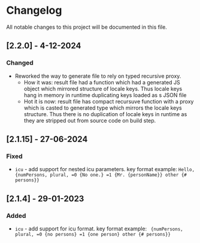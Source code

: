 # Changelog
All notable changes to this project will be documented in this file.

## [2.2.0] - 4-12-2024
### Changed
- Reworked the way to generate file to rely on typed recursive proxy.
  - How it was: result file had a function which had a generated JS object which mirrored structure of locale keys. Thus locale keys hang in memory in runtime duplicating keys loaded as s JSON file
  - Hot it is now: result file has compact recursuve function with a proxy which is casted to generated type which mirrors the locale keys structure. Thus there is no duplication of locale keys in runtime as they are stripped out from source code on build step.

## [2.1.15] - 27-06-2024
### Fixed
- `icu` - add support for nested icu parameters. key format example: `Hello, {numPersons, plural, =0 {No one.} =1 {Mr. {personName}} other {# persons}}`

## [2.1.4] - 29-01-2023
### Added
- `icu` - add support for icu format. key format example: ` {numPersons, plural, =0 {no persons} =1 {one person} other {# persons}}`
